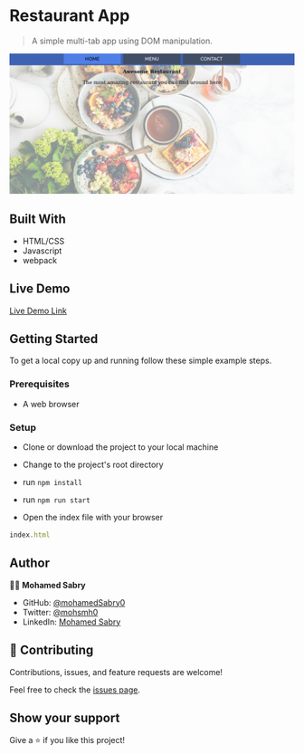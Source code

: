 # Restaurant App

> A simple multi-tab app using DOM manipulation.

![screenshot](./src/images/screenshot.png)

## Built With

- HTML/CSS
- Javascript
- webpack

## Live Demo

[Live Demo Link](https://mohamedsabry0.github.io/js_library/)


## Getting Started

To get a local copy up and running follow these simple example steps.

### Prerequisites

- A web browser

### Setup

- Clone or download the project to your local machine

- Change to the project's root directory

- run `npm install`

- run `npm run start`

- Open the index file with your browser
```javascript
index.html
```

## Author

👩‍💻 **Mohamed Sabry**

- GitHub: [@mohamedSabry0](https://github.com/mohamedSabry0)
- Twitter: [@mohsmh0](https://twitter.com/mohsmh0)
- LinkedIn: [Mohamed Sabry](https://linkedin.com/in/mohamed-sabry0/)

## 🤝 Contributing

Contributions, issues, and feature requests are welcome!

Feel free to check the [issues page](issues/).

## Show your support

Give a ⭐️ if you like this project!
